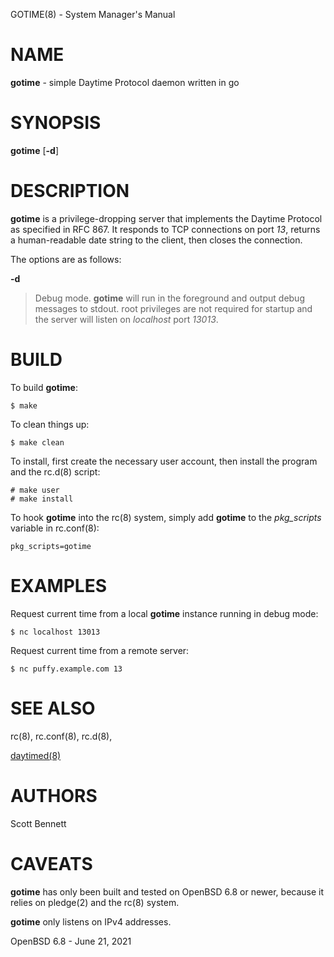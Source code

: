 GOTIME(8) - System Manager's Manual

# NAME

**gotime** - simple Daytime Protocol daemon written in go

# SYNOPSIS

**gotime**
\[**-d**]

# DESCRIPTION

**gotime**
is a privilege-dropping server that implements the Daytime Protocol as specified in
RFC 867.
It responds to TCP connections on port
*13*,
returns a human-readable date string to the client,
then closes the connection.

The options are as follows:

**-d**

> Debug mode.
> **gotime**
> will run in the foreground and output debug messages to stdout.
> root privileges are not required for startup and the server will listen on
> *localhost*
> port
> *13013*.

# BUILD

To build
**gotime**:

	$ make

To clean things up:

	$ make clean

To install, first create the necessary user account,
then install the program and the
rc.d(8)
script:

	# make user
	# make install

To hook
**gotime**
into the
rc(8)
system, simply add
**gotime**
to the
*pkg\_scripts*
variable in
rc.conf(8):

	pkg_scripts=gotime

# EXAMPLES

Request current time from a local
**gotime**
instance running in debug mode:

	$ nc localhost 13013

Request current time from a remote server:

	$ nc puffy.example.com 13

# SEE ALSO

rc(8),
rc.conf(8),
rc.d(8),

[daytimed(8)](https://github.com/sbennett1990/daytimed)

# AUTHORS

Scott Bennett

# CAVEATS

**gotime**
has only been built and tested on
OpenBSD 6.8
or newer, because it relies on
pledge(2)
and the
rc(8)
system.

**gotime**
only listens on IPv4 addresses.

OpenBSD 6.8 - June 21, 2021
